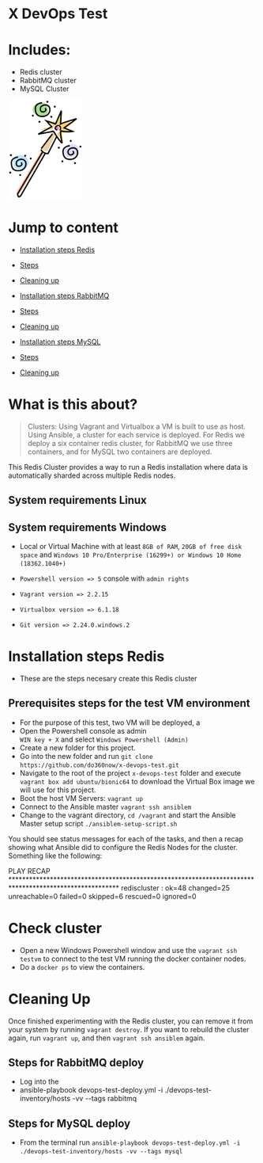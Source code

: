# X DevOps Test
# Includes:
- Redis cluster 
- RabbitMQ cluster
- MySQL Cluster

<img src="https://raw.githubusercontent.com/cgmon/magic/master/magic.png" alt="magic" width="150">


# Jump to content

- [Installation steps Redis](#Installation-steps-Redis)
- [Steps](#Steps)
- [Cleaning up](#CleaningUp)

- [Installation steps RabbitMQ](#Installation-steps-RabbitMQ)
- [Steps](#Steps)
- [Cleaning up](#CleaningUp)

- [Installation steps MySQL](#Installation-steps-MySQL)
- [Steps](#Steps)
- [Cleaning up](#CleaningUp)

# What is this about?

> Clusters: 
Using Vagrant and Virtualbox a VM is built to use as host. Using Ansible, a cluster for each service is deployed. For Redis we deploy a  six container redis cluster, for RabbitMQ we use three containers, and for MySQL two containers are deployed.  

This Redis Cluster provides a way to run a Redis installation where data is automatically sharded across multiple Redis nodes.

## System requirements Linux

## System requirements Windows
- Local or Virtual Machine with at least `8GB of RAM`, `20GB of free disk space` and `Windows 10 Pro/Enterprise (16299+) or Windows 10 Home (18362.1040+)`

- `Powershell version => 5` console with `admin rights`
- `Vagrant version => 2.2.15`
- `Virtualbox version => 6.1.18`
- `Git version => 2.24.0.windows.2`

# Installation steps Redis
- These are the steps necesary create this Redis cluster

## Prerequisites steps for the test VM environment
- For the purpose of this test, two VM will be deployed, a 
- Open the Powershell console as admin <br>
`WIN key + X` and select `Windows Powershell (Admin)`
- Create a new folder for this project.
- Go into the new folder and run `git clone https://github.com/do360now/x-devops-test.git`
- Navigate to the root of the project `x-devops-test` folder and execute `vagrant box add ubuntu/bionic64` to download the Virtual Box image we will use for this project.
- Boot the host VM Servers: `vagrant up`
- Connect to the Ansible master `vagrant ssh ansiblem`
- Change to the vagrant directory,  `cd /vagrant` and start the Ansible Master setup script `./ansiblem-setup-script.sh`


You should see status messages for each of the tasks, and then a recap showing what Ansible did to configure the Redis Nodes for the cluster. Something  like the following:

PLAY RECAP *******************************************************************************************************
rediscluster               : ok=48   changed=25   unreachable=0    failed=0    skipped=6    rescued=0    ignored=0

# Check cluster
- Open a new Windows Powershell window and use the `vagrant ssh testvm` to connect to the test VM running the docker container nodes.
- Do a `docker ps` to view the containers.

# Cleaning Up
Once finished experimenting with the Redis cluster, you can remove it from your system by running `vagrant destroy`.  If you want to rebuild the cluster again, run `vagrant up`, and then `vagrant ssh ansiblem` again.

## Steps for RabbitMQ deploy
- Log into the 
- ansible-playbook devops-test-deploy.yml -i ./devops-test-inventory/hosts -vv --tags rabbitmq

## Steps for MySQL deploy
- From the terminal run `ansible-playbook devops-test-deploy.yml -i ./devops-test-inventory/hosts -vv --tags mysql`